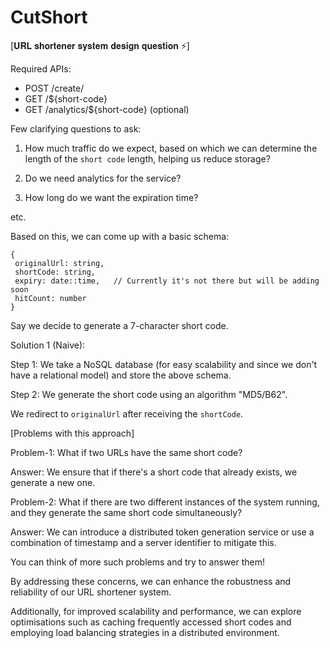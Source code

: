 # CutShort

[𝐔𝐑𝐋 𝐬𝐡𝐨𝐫𝐭𝐞𝐧𝐞𝐫 𝐬𝐲𝐬𝐭𝐞𝐦 𝐝𝐞𝐬𝐢𝐠𝐧 𝐪𝐮𝐞𝐬𝐭𝐢𝐨𝐧 ⚡]

Required APIs:

- POST /create/
- GET /${short-code}
- GET /analytics/${short-code} (optional)

Few clarifying questions to ask:

1. How much traffic do we expect, based on which we can determine the length of the `short code` length, helping us reduce storage?

2. Do we need analytics for the service?

3. How long do we want the expiration time?

etc.

Based on this, we can come up with a basic schema:

```
{
 originalUrl: string,
 shortCode: string,
 expiry: date::time,   // Currently it's not there but will be adding soon
 hitCount: number
}
```

Say we decide to generate a 7-character short code.

Solution 1 (Naive):

Step 1: We take a NoSQL database (for easy scalability and since we don't have a relational model) and store the above schema.

Step 2: We generate the short code using an algorithm "MD5/B62".

We redirect to `originalUrl` after receiving the `shortCode`.

[Problems with this approach]

Problem-1: What if two URLs have the same short code?

Answer: We ensure that if there's a short code that already exists, we generate a new one.

Problem-2: What if there are two different instances of the system running, and they generate the same short code simultaneously?

Answer: We can introduce a distributed token generation service or use a combination of timestamp and a server identifier to mitigate this.

You can think of more such problems and try to answer them!

By addressing these concerns, we can enhance the robustness and reliability of our URL shortener system.

Additionally, for improved scalability and performance, we can explore optimisations such as caching frequently accessed short codes and employing load balancing strategies in a distributed environment.

